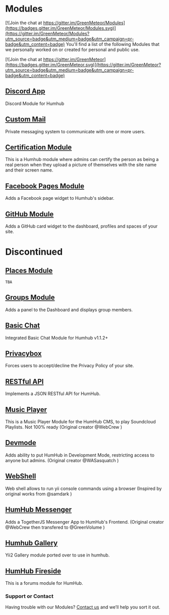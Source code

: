 # Modules

[![Join the chat at https://gitter.im/GreenMeteor/Modules](https://badges.gitter.im/GreenMeteor/Modules.svg)](https://gitter.im/GreenMeteor/Modules?utm_source=badge&utm_medium=badge&utm_campaign=pr-badge&utm_content=badge)
You'll find a list of the following Modules that we personally worked on or created for personal and public use.

[![Join the chat at https://gitter.im/GreenMeteor](https://badges.gitter.im/GreenMeteor.svg)](https://gitter.im/GreenMeteor?utm_source=badge&utm_medium=badge&utm_campaign=pr-badge&utm_content=badge)

## [Discord App](https://github.com/GreenMeteor/humhub-discordapp-module)
Discord Module for Humhub

## [Custom Mail](https://github.com/GreenMeteor/Custom-Humhub-Mail-Module)
Private messaging system to communicate with one or more users.

## [Certification Module](https://github.com/GreenMeteor/humhub-certification-module)
This is a Humhub module where admins can certify the person as being a real person when they upload a picture of themselves with the site name and their screen name.

## [Facebook Pages Module](https://github.com/GreenMeteor/humhub-facebook-module)
Adds a Facebook page widget to Humhub's sidebar.

## [GitHub Module](https://github.com/GreenMeteor/humhub-github-module)
Adds a GitHub card widget to the dashboard, profiles and spaces of your site.

# Discontinued

## [Places Module](https://github.com/GreenMeteor/humhub-places-module)
`TBA`

## [Groups Module](https://github.com/GreenMeteor/humhub-groups-module)
Adds a panel to the Dashboard and displays group members.

## [Basic Chat](https://github.com/GreenMeteor/humhub-BasicChat-module)
Integrated Basic Chat Module for Humhub v1.1.2+

## [Privacybox](https://github.com/GreenMeteor/humhub-modules-privacybox)
Forces users to accept/decline the Privacy Policy of your site.

## [RESTful API](https://github.com/GreenMeteor/humhub-RESTful-API)
Implements a JSON RESTful API for HumHub.

## [**Music Player**](https://github.com/GreenMeteor/HumHub-Music-Player)
This is a Music Player Module for the HumHub CMS, to play Soundcloud Playlists. Not 100% ready (Original creator @WebCrew )

## [**Devmode**](https://github.com/GreenMeteor/humhub-modules-devmode)
Adds ability to put HumHub in Development Mode, restricting access to anyone but admins. (Original creator @WASasquatch )

## [**WebShell**](humhub-webshell-module)
Web shell allows to run yii console commands using a browser (Inspired by original works from @samdark )

## [**HumHub Messenger**](https://github.com/GreenMeteor/HumHub-Messenger)
Adds a TogetherJS Messenger App to HumHub's Frontend. (Original creator @WebCrew then transfered to @GreenVolume )

## [**Humhub Gallery**](https://github.com/GreenMeteor/Humhub-yii2Gallery-module)
Yii2 Gallery module ported over to use in humhub.

## [**HumHub Fireside**](https://github.com/GreenMeteor/humhub-fireside)
This is a forums module for HumHub.

### Support or Contact
Having trouble with our Modules? [Contact us](mailto:tsuharusarah@gmail.com) and we’ll help you sort it out.
